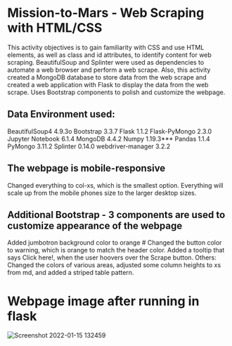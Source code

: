 # Mission-to-Mars  -  Web Scraping with HTML/CSS

This activity objectives is to gain familiarity with CSS and use HTML elements, as well as class and id attributes, to identify content for web scraping.
BeautifulSoup and Splinter were used as dependencies  to automate a web browser and perform a web scrape.
Also, this activity created a MongoDB database to store data from the web scrape and created a web application with Flask to display the data from the web scrape.
Uses Bootstrap components to polish and customize the webpage.

## Data Environment used:
BeautifulSoup4 4.9.3o
Bootstrap 3.3.7
Flask 1.1.2
Flask-PyMongo 2.3.0
Jupyter Notebook 6.1.4
MongoDB 4.4.2
Numpy 1.19.3***
Pandas 1.1.4
PyMongo 3.11.2
Splinter 0.14.0
webdriver-manager 3.2.2

## The webpage is mobile-responsive
Changed everything to col-xs, which is the smallest option. Everything will scale up from the mobile phones size to the larger desktop sizes.

## Additional Bootstrap -  3 components are used to customize appearance of  the webpage
Added jumbotron background color to orange # 
Changed the button color to warning, which is orange to match the header color.
Added a tooltip that says Click here!, when the user hoovers over the Scrape button.
Others: Changed the colors of various areas, adjusted some column heights to xs from md, and added a striped table pattern.

# Webpage image after running  in flask
![Screenshot 2022-01-15 132459](https://user-images.githubusercontent.com/92903447/149635574-2235cb48-715b-417a-aa11-c94f80e0883b.png)





